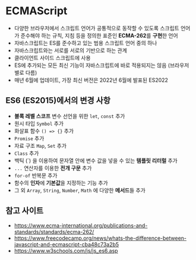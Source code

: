 # ECMAScript
- 다양한 브라우저에서 스크립트 언어가 공통적으로 동작할 수 있도록 스크립트 언어가 준수해야 하는 규칙, 지침 등을 정의한 표준인 **ECMA-262**를 **구현**한 언어
- 자바스크립트는 ES를 준수하고 있는 범용 스크립트 언어 중의 하나
- 자바스크립트와는 서로를 서로의 기반으로 하는 관계
- 클라이언트 사이드 스크립트에 사용
- ES에 추가되는 모든 최신 기능이 자바스크립트에 바로 적용되지는 않음 (브라우저 별로 다름)
- 매년 6월에 업데이트, 가장 최신 버전은 2022년 6월에 발표된 ES2022

## ES6 (ES2015)에서의 변경 사항
- **블록 레벨 스코프** 변수 선언을 위한 `let`, `const` 추가
- 원시 타입 `Symbol` 추가
- 화살표 함수 `() => {}` 추가
- `Promise` 추가
- 자료 구조 `Map`, `Set` 추가
- `Class` 추가
- 백틱 (\`) 을 이용하여 문자열 안에 변수 값을 넣을 수 있는 **템플릿 리터럴** 추가
- `...` 연산자를 이용한 **전개 구문** 추가
- `for-of` 반복문 추가
- 함수의 **인자**에 **기본값**을 지정하는 기능 추가
- 그 외 `Array`, `String`, `Number`, `Math` 에 다양한 **메서드**들 추가

## 참고 사이트
- https://www.ecma-international.org/publications-and-standards/standards/ecma-262/
- https://www.freecodecamp.org/news/whats-the-difference-between-javascript-and-ecmascript-cba48c73a2b5
- https://www.w3schools.com/js/js_es6.asp